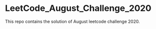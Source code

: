 # LeetCode_August_Challenge_2020
This repo contains the solution of August leetcode challenge 2020.
